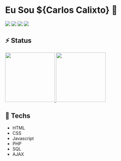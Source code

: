 # Eu Sou ${Carlos Calixto} 👋

<div>
<a href="https://www.youtube.com/channel/UCeI0kK4RttFliqWcF7aFniQ" target="_blank"><img src="https://img.shields.io/badge/YouTube-FF0000?style=for-the-badge&logo=youtube&logoColor=white" target="_blank"></a>
<a href="https://www.instagram.com/eu.educalixto/" target="_blank"><img src="https://img.shields.io/badge/-Instagram-%23E4405F?style=for-the-badge&logo=instagram&logoColor=white" target="_blank"></a>
<a href = "mailto:ccalixto.programmer@gmail.com"><img src="https://img.shields.io/badge/Gmail-D14836?style=for-the-badge&logo=gmail&logoColor=white" target="_blank"></a>
<a href="https://www.linkedin.com/in/eucalixto/" target="_blank"><img src="https://img.shields.io/badge/-LinkedIn-%230077B5?style=for-the-badge&logo=linkedin&logoColor=white" target="_blank"></a>   
</div>

## ⚡ Status

<div align="left">
  <a href="https://github.com/euccalixto">
    <img height="160em" src="https://github-readme-stats.vercel.app/api?username=euccalixto&show_icons=true&theme=light&include_all_commits=true&count_private=true"/>
    <img height="160em" src="https://github-readme-stats.vercel.app/api/top-langs/?username=euccalixto&layout=compact&langs_count=7&theme=light"/>
  <a/>
</div>

## 🔧 Techs


<ul>
  <li>HTML</li>  
  <li>CSS</li>  
  <li>Javascript</li>  
  <li>PHP</li>
  <li>SQL</li>  
  <li>AJAX</li>  
</ul>



